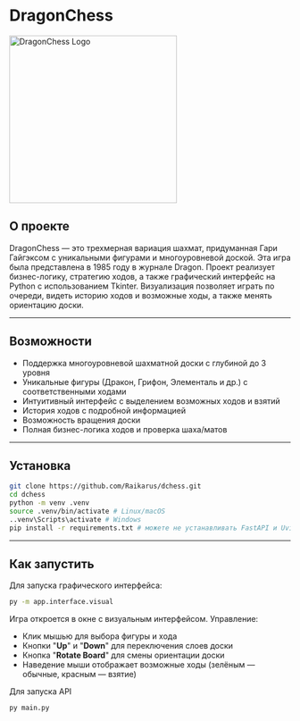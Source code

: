 # DragonChess

<img src="https://masterpiecer-images.s3.yandex.net/65212c08a59e11eea160fedcde01c776:upscaled" width="300" height="300" alt="DragonChess Logo">

## О проекте

DragonChess — это трехмерная вариация шахмат, придуманная Гари Гайгэксом с уникальными фигурами и многоуровневой доской. Эта игра была представлена в 1985 году в журнале Dragon. 
Проект реализует бизнес-логику, стратегию ходов, а также графический интерфейс на Python с использованием Tkinter. Визуализация позволяет играть по очереди, видеть историю ходов и возможные ходы, а также менять ориентацию доски.

---

## Возможности

- Поддержка многоуровневой шахматной доски с глубиной до 3 уровня
- Уникальные фигуры (Дракон, Грифон, Элементаль и др.) с соответственными ходами
- Интуитивный интерфейс с выделением возможных ходов и взятий
- История ходов с подробной информацией
- Возможность вращения доски
- Полная бизнес-логика ходов и проверка шаха/матов

---

## Установка

```bash
git clone https://github.com/Raikarus/dchess.git
cd dchess
python -m venv .venv
source .venv/bin/activate # Linux/macOS
..venv\Scripts\activate # Windows
pip install -r requirements.txt # можете не устанавливать FastAPI и Uvicorn если API не нужно
```

---

## Как запустить

Для запуска графического интерфейса:
```bash
py -m app.interface.visual
```
Игра откроется в окне с визуальным интерфейсом. Управление:  
- Клик мышью для выбора фигуры и хода  
- Кнопки "**Up**" и "**Down**" для переключения слоев доски  
- Кнопка "**Rotate Board**" для смены ориентации доски  
- Наведение мыши отображает возможные ходы (зелёным — обычные, красным — взятие)


Для запуска API
```bash
py main.py
```

